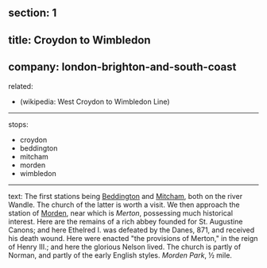 ﻿section: 1
----
title: Croydon to Wimbledon
----
company: london-brighton-and-south-coast
----
related:
- (wikipedia: West Croydon to Wimbledon Line)
----
stops:
- croydon
- beddington
- mitcham
- morden
- wimbledon
----
text: The first stations being [Beddington](/stations/beddington) and [Mitcham](/stations/mitcham), both on the river Wandle. The church of the latter is worth a visit. We then approach the station of [Morden](/stations/morden), near which is *Merton*, possessing much historical interest. Here are the remains of a rich abbey founded for St. Augustine Canons; and here Ethelred I. was defeated by the Danes, 871, and received his death wound. Here were enacted "the provisions of Merton," in the reign of Henry III.; and here the glorious Nelson lived. The church is partly of Norman, and partly of the early English styles. *Morden Park*, ½ mile.
